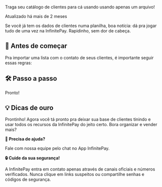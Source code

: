 Traga seu catálogo de clientes para cá usando usando apenas um arquivo!

Atualizado há mais de 2 meses

Se você já tem os dados de clientes numa planilha, boa notícia: dá pra jogar tudo de uma vez na InfinitePay. Rapidinho, sem dor de cabeça.

## **📄 Antes de começar**

Pra importar uma lista com o contato de seus clientes, é importante seguir essas regras:

## **🛠️ Passo a passo**

Pronto!

## **💡 Dicas de ouro**

Prontinho! Agora você tá pronto pra deixar sua base de clientes tinindo e usar todos os recursos da InfinitePay do jeito certo. Bora organizar e vender mais?

**🔔 Precisa de ajuda?**

Fale com nossa equipe pelo chat no App InfinitePay.

**🔒 Cuide da sua segurança!**

A InfinitePay entra em contato apenas através de canais oficiais e números verificados. Nunca clique em links suspeitos ou compartilhe senhas e códigos de segurança.